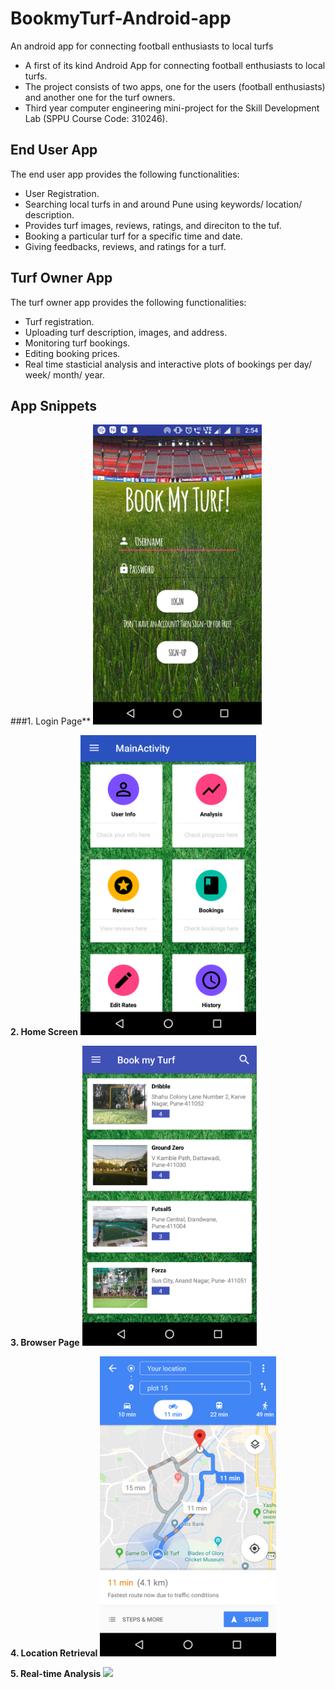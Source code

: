 # BookmyTurf-Android-app
An android app for connecting football enthusiasts to local turfs

* A first of its kind Android App for connecting football enthusiasts to local turfs. 
* The project consists of two apps, one for the users (football enthusiasts) and another one for the turf owners.
* Third year computer engineering mini-project for the Skill Development Lab (SPPU Course Code: 310246).

## End User App
The end user app provides the following functionalities:
* User Registration.
* Searching local turfs in and around Pune using keywords/ location/ description.
* Provides turf images, reviews, ratings, and direciton to the tuf.
* Booking a particular turf for a specific time and date.
* Giving feedbacks, reviews, and ratings for a turf.

## Turf Owner App
The turf owner app provides the following functionalities:
* Turf registration.
* Uploading turf description, images, and address.
* Monitoring turf bookings.
* Editing booking prices.
* Real time stasticial analysis and interactive plots of bookings per day/ week/ month/ year.


## App Snippets

###1. Login Page**
<img src="app-images/Login Page.png" height="480">
<br>

**2. Home Screen**
<img src="app-images/Home Screen.png" height="480">
<br>

**3. Browser Page**
<img src="app-images/Browser Page.png" height="480">
<br>

**4. Location Retrieval**
<img src="app-images/Location Functionality.png" height="480">
<br>

**5. Real-time Analysis**
<img src="app-images/Real time analysis.png" height="480">
